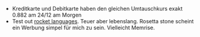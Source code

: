- Kreditkarte und Debitkarte haben den gleichen Umtauschkurs exakt 0.882 am 24/12 am Morgen
- Test out [rocket languages](https://www.rocketlanguages.com/pricing?language=french&aff=reflex1&tid=ga_brand_standard_generic_pricing_4&utm_source=Google_Ads&utm_medium=cpc&utm_campaign=brand&utm_content=brand_standard_generic_pricing_1&gclid=CjwKCAiAhqCdBhB0EiwAH8M_Gu-zBiCmtfZwprD0yVPFjOd6YINYnJaUyt_-tzqMUmBiRNuLmHN5ixoCWf0QAvD_BwE). Teuer aber lebenslang. Rosetta stone scheint ein Werbung simpel für mich zu sein. Vielleicht Memrise.